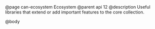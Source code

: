 @page can-ecosystem Ecosystem
@parent api 12
@description Useful libraries that extend or add important features to the core collection.

@body
